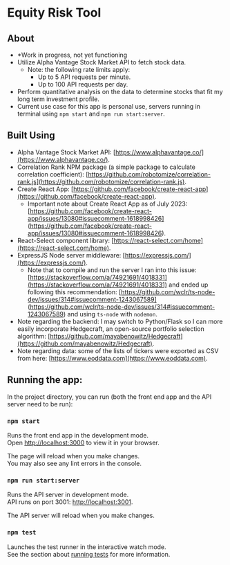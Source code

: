 # Equity Risk Tool

## About

- *Work in progress, not yet functioning
- Utilize Alpha Vantage Stock Market API to fetch stock data.
  - Note: the following rate limits apply:
    - Up to 5 API requests per minute.
    - Up to 100 API requests per day.
- Perform quantitative analysis on the data to determine stocks that fit my long term investment profile.
- Current use case for this app is personal use, servers running in terminal using `npm start` and `npm run start:server`.

## Built Using

- Alpha Vantage Stock Market API: [https://www.alphavantage.co/](https://www.alphavantage.co/).
- Correlation Rank NPM package (a simple package to calculate correlation coefficient): [https://github.com/robotomize/correlation-rank.js](https://github.com/robotomize/correlation-rank.js).
- Create React App: [https://github.com/facebook/create-react-app](https://github.com/facebook/create-react-app).
  - Important note about Create React App as of July 2023: [https://github.com/facebook/create-react-app/issues/13080#issuecomment-1618998426] (https://github.com/facebook/create-react-app/issues/13080#issuecomment-1618998426).
- React-Select component library: [https://react-select.com/home](https://react-select.com/home).
- ExpressJS Node server middleware: [https://expressjs.com/](https://expressjs.com/).
  - Note that to compile and run the server I ran into this issue: [https://stackoverflow.com/a/74921691/4018331](https://stackoverflow.com/a/74921691/4018331) and ended up following this recommendation: [https://github.com/wclr/ts-node-dev/issues/314#issuecomment-1243067589] (https://github.com/wclr/ts-node-dev/issues/314#issuecomment-1243067589) and using `ts-node` with `nodemon`.
- Note regarding the backend: I may switch to Python/Flask so I can more easily incorporate Hedgecraft, an open-source portfolio selection algorithm: [https://github.com/mayabenowitz/Hedgecraft](https://github.com/mayabenowitz/Hedgecraft).
- Note regarding data: some of the lists of tickers were exported as CSV from here: [https://www.eoddata.com](https://www.eoddata.com).

## Running the app:

In the project directory, you can run (both the front end app and the API server need to be run):

### `npm start`

Runs the front end app in the development mode.\
Open [http://localhost:3000](http://localhost:3000) to view it in your browser.

The page will reload when you make changes.\
You may also see any lint errors in the console.

### `npm run start:server`

Runs the API server in development mode.\
API runs on port 3001: [http://localhost:3001](http://localhost:3001).

The API server will reload when you make changes.

### `npm test`

Launches the test runner in the interactive watch mode.\
See the section about [running tests](https://facebook.github.io/create-react-app/docs/running-tests) for more information.